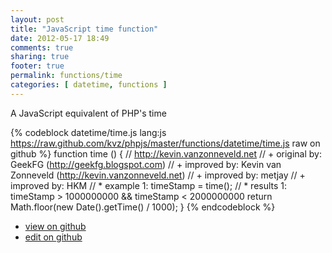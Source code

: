 ```yaml
---
layout: post
title: "JavaScript time function"
date: 2012-05-17 18:49
comments: true
sharing: true
footer: true
permalink: functions/time
categories: [ datetime, functions ]
---
```

A JavaScript equivalent of PHP's time
<!-- more -->
{% codeblock datetime/time.js lang:js https://raw.github.com/kvz/phpjs/master/functions/datetime/time.js raw on github %}
function time () {
    // http://kevin.vanzonneveld.net
    // +   original by: GeekFG (http://geekfg.blogspot.com)
    // +   improved by: Kevin van Zonneveld (http://kevin.vanzonneveld.net)
    // +   improved by: metjay
    // +   improved by: HKM
    // *     example 1: timeStamp = time();
    // *     results 1: timeStamp > 1000000000 && timeStamp < 2000000000
    return Math.floor(new Date().getTime() / 1000);
}
{% endcodeblock %}
<ul>
 <li><a href="https://github.com/kvz/phpjs/blob/master/functions/datetime/time.js">view on github</a></li>
 <li><a href="https://github.com/kvz/phpjs/edit/master/functions/datetime/time.js">edit on github</a></li>
</ul>
